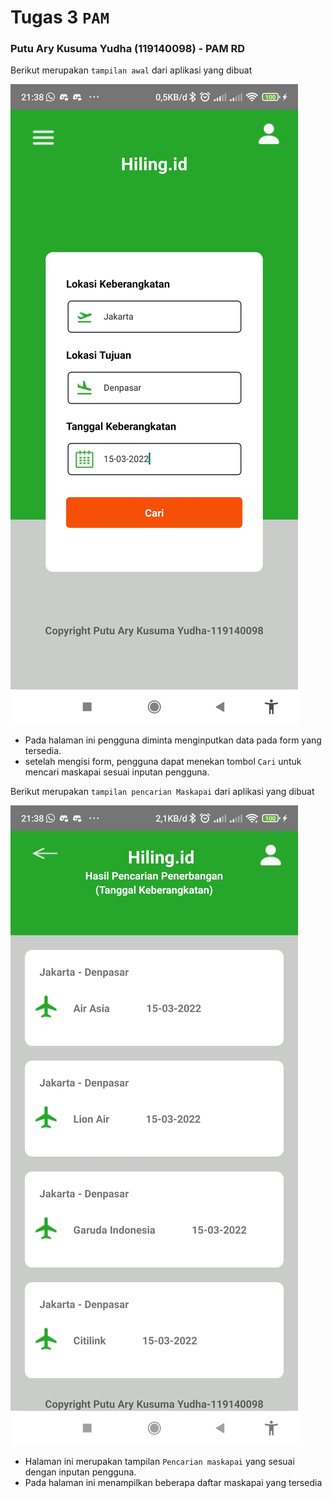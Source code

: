 # Tugas 3 `PAM`

### Putu Ary Kusuma Yudha (119140098) - PAM RD

Berikut merupakan `tampilan awal` dari aplikasi yang dibuat

![](tampilan/tampilan_awal.jpg)
- Pada halaman ini pengguna diminta menginputkan data pada form yang tersedia.
- setelah mengisi form, pengguna dapat menekan tombol `Cari` untuk mencari maskapai sesuai inputan pengguna.



Berikut merupakan `tampilan pencarian Maskapai` dari aplikasi yang dibuat

![](tampilan/tampilan_pencarian.jpg)
- Halaman ini merupakan tampilan `Pencarian maskapai` yang sesuai dengan inputan pengguna.
- Pada halaman ini menampilkan beberapa daftar maskapai yang tersedia
